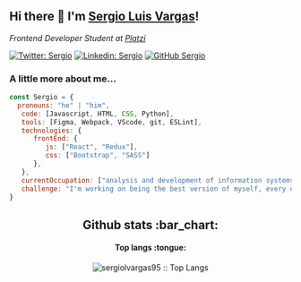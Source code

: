 ### <h2> Hi there 👋 I'm [Sergio Luis Vargas](https://vargasdev.com)!</h2>
<p><em>Frontend Developer Student at <a href="https://platzi.com/">Platzi</a></em></p>

[![Twitter: Sergio](https://img.shields.io/twitter/follow/VargasDev05?style=social)](https://twitter.com/VargasDev05)
[![Linkedin: Sergio](https://img.shields.io/badge/-sergiovargas95-blue?style=flat-square&logo=Linkedin&logoColor=white&link=https://www.linkedin.com/in/sergiovargas95/)](https://www.linkedin.com/in/sergiovargas95/)
[![GitHub Sergio](https://img.shields.io/github/followers/sergiolvargas95?label=follow&style=social)](https://github.com/sergiolvargas95)


### A little more about me...  

```javascript
const Sergio = {
  pronouns: "he" | "him",
   code: [Javascript, HTML, CSS, Python],
   tools: [Figma, Webpack, VScode, git, ESLint],
   technologies: {
      frontEnd: {
         js: ["React", "Redux"],
         css: ["Bootstrap", "SASS"]
      },
   },
   currentOccupation: ["analysis and development of information systems student, Frontend developer, open for job opportunities"],
   challenge: "I'm working on being the best version of myself, every day.",
}
```

<h2 align="center">Github stats :bar_chart:</h2>
<h4 align="center">Top langs :tongue:</h4>

<p align="center"><img src="https://github-readme-stats.vercel.app/api/top-langs/?username=sergiolvargas95&langs_count=10&theme=tokyonight&layout=compact" alt="sergiolvargas95 :: Top Langs" /></p>
